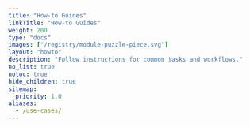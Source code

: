 ```yaml
---
title: "How-to Guides"
linkTitle: "How-to Guides"
weight: 200
type: "docs"
images: ["/registry/module-puzzle-piece.svg"]
layout: "howto"
description: "Follow instructions for common tasks and workflows."
no_list: true
notoc: true
hide_children: true
sitemap:
  priority: 1.0
aliases:
  - /use-cases/
---
```

